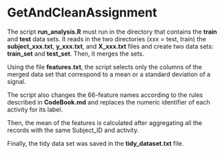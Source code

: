GetAndCleanAssignment
=====================

The script **run_analysis.R** must run in the directory that contains  the **train** and **test** data sets. It reads in the two directories (xxx = test, train) the **subject_xxx.txt**, **y_xxx.txt**, and **X_xxx.txt** files and create two data sets: **train_set** and **test_set**. Then, it merges the sets.

Using the file **features.txt**, the script selects only the columns of the merged data set that correspond to a mean or a standard deviation of a signal.

The script also changes the 66-feature names according to the rules described in **CodeBook.md** and replaces the numeric identifier of each activity for its label.

Then, the mean of the features is calculated after aggregating all the records with the same Subject_ID and activity.

Finally, the tidy data set was saved in the **tidy_dataset.txt** file.   
